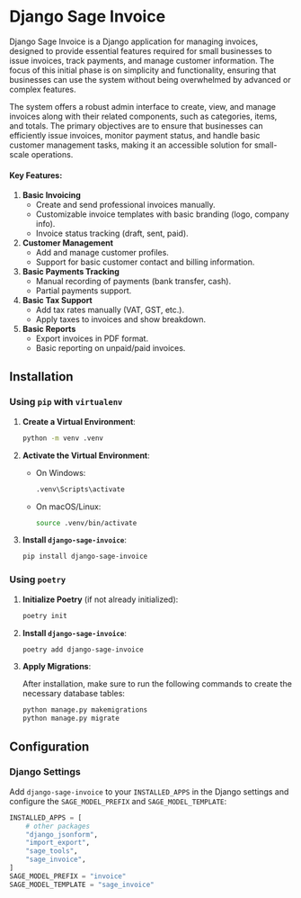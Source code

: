 # Django Sage Invoice

Django Sage Invoice is a Django application for managing invoices, designed to provide essential features required for small businesses to issue invoices, track payments, and manage customer information. The focus of this initial phase is on simplicity and functionality, ensuring that businesses can use the system without being overwhelmed by advanced or complex features.

The system offers a robust admin interface to create, view, and manage invoices along with their related components, such as categories, items, and totals. The primary objectives are to ensure that businesses can efficiently issue invoices, monitor payment status, and handle basic customer management tasks, making it an accessible solution for small-scale operations.

#### **Key Features:**

1. **Basic Invoicing**
   - Create and send professional invoices manually.
   - Customizable invoice templates with basic branding (logo, company info).
   - Invoice status tracking (draft, sent, paid).
2. **Customer Management**
   - Add and manage customer profiles.
   - Support for basic customer contact and billing information.
3. **Basic Payments Tracking**
   - Manual recording of payments (bank transfer, cash).
   - Partial payments support.
4. **Basic Tax Support**
   - Add tax rates manually (VAT, GST, etc.).
   - Apply taxes to invoices and show breakdown.
5. **Basic Reports**
   - Export invoices in PDF format.
   - Basic reporting on unpaid/paid invoices.


## Installation

### Using `pip` with `virtualenv`

1. **Create a Virtual Environment**:

    ```bash
    python -m venv .venv
    ```

2. **Activate the Virtual Environment**:

   - On Windows:

     ```bash
     .venv\Scripts\activate
     ```

   - On macOS/Linux:

     ```bash
     source .venv/bin/activate
     ```

3. **Install `django-sage-invoice`**:

    ```bash
    pip install django-sage-invoice
    ```

### Using `poetry`

1. **Initialize Poetry** (if not already initialized):

    ```bash
    poetry init
    ```

2. **Install `django-sage-invoice`**:

    ```bash
    poetry add django-sage-invoice
    ```

3. **Apply Migrations**:

    After installation, make sure to run the following commands to create the necessary database tables:

    ```bash
    python manage.py makemigrations
    python manage.py migrate
    ```

## Configuration

### Django Settings

Add `django-sage-invoice` to your `INSTALLED_APPS` in the Django settings and configure the `SAGE_MODEL_PREFIX` and `SAGE_MODEL_TEMPLATE`:

```python
INSTALLED_APPS = [
    # other packages
    "django_jsonform",
    "import_export",
    "sage_tools",
    "sage_invoice",
]
SAGE_MODEL_PREFIX = "invoice"
SAGE_MODEL_TEMPLATE = "sage_invoice"
```
